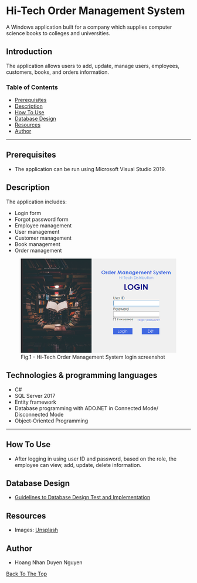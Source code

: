 # Hi-Tech Order Management System
A Windows application built for a company which supplies computer science books to colleges and universities. 

## Introduction
The application allows users to add, update, manage users, employees, customers, books, and orders information.  

### Table of Contents
- [Prerequisites](#prerequisites)
- [Description](#description)
- [How To Use](#how-to-use)
- [Database Design](#database-design)
- [Resources](#resources)
- [Author](#author)

---

## Prerequisites
- The application can be run using Microsoft Visual Studio 2019.

## Description
The application includes:
- Login form
- Forgot password form
- Employee management
- User management
- Customer management
- Book management
- Order management

<figure>
  <img src="images/Hi-Tech-Order-Management-System-screenshot.png" alt="screenshot">
  <figcaption>Fig.1 - Hi-Tech Order Management System login screenshot</figcaption>
</figure>

## Technologies & programming languages
- C#
- SQL Server 2017
- Entity framework
- Database programming with ADO.NET in Connected Mode/ Disconnected Mode
- Object-Oriented Programming

---

## How To Use
- After logging in using user ID and password, based on the role, the employee can view, add, update, delete information.

## Database Design
- [Guidelines to Database Design Test and Implementation](https://github.com/hoangnhanduyennguyen/Hi-TechOrderManagementSystem/blob/master/Guidelines_to_Database_Design__Test_and_Implementation.docx) 

## Resources
- Images:
[Unsplash](https://unsplash.com/ "Unsplash") 

## Author

* Hoang Nhan Duyen Nguyen

[Back To The Top](#Hi-Tech-Order-Management-System)

